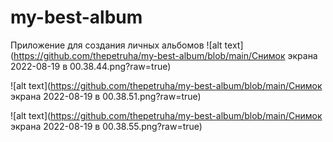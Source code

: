 # my-best-album
Приложение для создания личных альбомов
![alt text](https://github.com/thepetruha/my-best-album/blob/main/Снимок экрана 2022-08-19 в 00.38.44.png?raw=true)

![alt text](https://github.com/thepetruha/my-best-album/blob/main/Снимок экрана 2022-08-19 в 00.38.51.png?raw=true)

![alt text](https://github.com/thepetruha/my-best-album/blob/main/Снимок экрана 2022-08-19 в 00.38.55.png?raw=true)